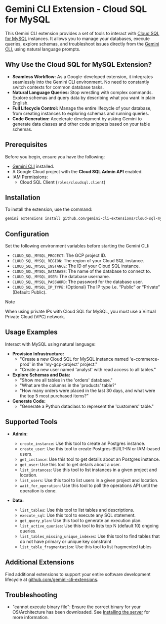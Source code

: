 # Gemini CLI Extension - Cloud SQL for MySQL

This Gemini CLI extension provides a set of tools to interact with [Cloud SQL for MySQL](https://cloud.google.com/sql/docs/mysql) instances. It allows you to manage your databases, execute queries, explore schemas, and troubleshoot issues directly from the [Gemini CLI](https://google-gemini.github.io/gemini-cli/), using natural language prompts.

## Why Use the Cloud SQL for MySQL Extension?

* **Seamless Workflow:** As a Google-developed extension, it integrates seamlessly into the Gemini CLI environment. No need to constantly switch contexts for common database tasks.
* **Natural Language Queries:** Stop wrestling with complex commands. Explore schemas and query data by describing what you want in plain English.
* **Full Lifecycle Control:** Manage the entire lifecycle of your database, from creating instances to exploring schemas and running queries.
* **Code Generation:** Accelerate development by asking Gemini to generate data classes and other code snippets based on your table schemas.

## Prerequisites

Before you begin, ensure you have the following:

* [Gemini CLI](https://github.com/google-gemini/gemini-cli) installed.
* A Google Cloud project with the **Cloud SQL Admin API** enabled.
* IAM Permissions:
  * Cloud SQL Client (`roles/cloudsql.client`)

## Installation

To install the extension, use the command:

```bash
gemini extensions install github.com/gemini-cli-extensions/cloud-sql-mysql
```

## Configuration

Set the following environment variables before starting the Gemini CLI:

* `CLOUD_SQL_MYSQL_PROJECT`: The GCP project ID.
* `CLOUD_SQL_MYSQL_REGION`: The region of your Cloud SQL instance.
* `CLOUD_SQL_MYSQL_INSTANCE`: The ID of your Cloud SQL instance.
* `CLOUD_SQL_MYSQL_DATABASE`: The name of the database to connect to.
* `CLOUD_SQL_MYSQL_USER`: The database username.
* `CLOUD_SQL_MYSQL_PASSWORD`: The password for the database user.
* `CLOUD_SQL_MYSQL_IP_TYPE`: (Optional) The IP type i.e. “Public” or “Private” (Default: Public).

> [!NOTE]
> When using private IPs with Cloud SQL for MySQL, you must use a Virtual Private Cloud (VPC) network.

## Usage Examples

Interact with MySQL using natural language:

* **Provision Infrastructure:**
    * "Create a new Cloud SQL for MySQL instance named 'e-commerce-prod' in the 'my-gcp-project' project."
    * "Create a new user named 'analyst' with read access to all tables."
* **Explore Schemas and Data:**
  * "Show me all tables in the 'orders' database."
  * "What are the columns in the 'products' table?"
  * "How many orders were placed in the last 30 days, and what were the top 5 most purchased items?"
* **Generate Code:**
  * "Generate a Python dataclass to represent the 'customers' table."

## Supported Tools

*   **Admin:**
   	* `create_instance`: Use this tool to create an Postgres instance.
   	* `create_user`: Use this tool to create Postgres-BUILT-IN or IAM-based users.
   	* `get_instance`: Use this tool to get details about an Postgres instance.
   	* `get_user`: Use this tool to get details about a user.
   	* `list_instances`: Use this tool to list instances in a given project and location.
   	* `list_users`: Use this tool to list users in a given project and location.
    * `wait_for_operation`: Use this tool to poll the operations API until the operation is done.

*   **Data:**
    *  `list_tables`: Use this tool to list tables and descriptions.
    *  `execute_sql`: Use this tool to execute any SQL statement.
    *  `get_query_plan`: Use this tool to generate an execution plan. 
    *  `list_active_queries`: Use this tool to lists top N (default 10) ongoing queries.
    *  `list_tables_missing_unique_indexes`: Use this tool to find tables that do not have primary or unique key constraint
    *  `list_table_fragmentation`: Use this tool to list fragmented tables

## Additional Extensions

Find additional extensions to support your entire software development lifecycle at [github.com/gemini-cli-extensions](https://github.com/gemini-cli-extensions).

## Troubleshooting

* "cannot execute binary file": Ensure the correct binary for your OS/Architecture has been downloaded. See [Installing the server](https://googleapis.github.io/genai-toolbox/getting-started/introduction/#installing-the-server) for more information.
